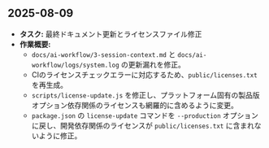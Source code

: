 ## 2025-08-09

-   **タスク:** 最終ドキュメント更新とライセンスファイル修正
-   **作業概要:**
    -   `docs/ai-workflow/3-session-context.md` と `docs/ai-workflow/logs/system.log` の更新漏れを修正。
    -   CIのライセンスチェックエラーに対応するため、`public/licenses.txt` を再生成。
    -   `scripts/license-update.js` を修正し、プラットフォーム固有の製品版オプション依存関係のライセンスも網羅的に含めるように変更。
    -   `package.json` の `license-update` コマンドを `--production` オプションに戻し、開発依存関係のライセンスが `public/licenses.txt` に含まれないように修正。